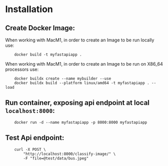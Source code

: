 # Installation

## Create Docker Image:

When working with MacM1, in order to create an Image to be run locally use:

        docker build -t myfastapiapp .

When working with MacM1, in order to create an Image to be run on X86_64 processors use:

        docker buildx create --name mybuilder --use
        docker buildx build --platform linux/amd64 -t myfastapiapp . --load

## Run container, exposing api endpoint at local `localhost:8000`:

        docker run -d --name myfastapiapp -p 8000:8000 myfastapiapp

## Test Api endpoint:

        curl -X POST \
            "http://localhost:8000/classify-image/" \
            -F "file=@test/data/bus.jpeg"
